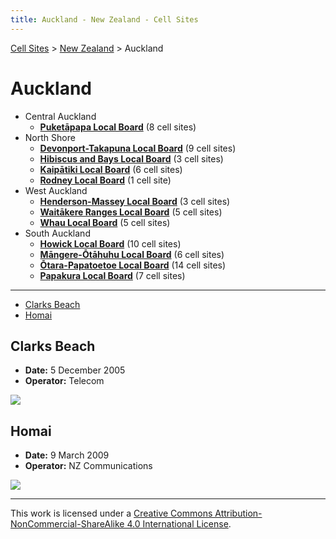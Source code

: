 ```yaml
---
title: Auckland - New Zealand - Cell Sites
---
```


[Cell Sites](../../) > [New Zealand](../) > Auckland

# Auckland

* Central Auckland
  * **[Puketāpapa Local Board](puketāpapa)** (8 cell sites)
* North Shore
  * **[Devonport-Takapuna Local Board](devonport-takapuna)** (9 cell sites)
  * **[Hibiscus and Bays Local Board](hibiscus-and-bays)** (3 cell sites)
  * **[Kaipātiki Local Board](kaipātiki)** (6 cell sites)
  * **[Rodney Local Board](rodney)** (1 cell site)
* West Auckland
  * **[Henderson-Massey Local Board](henderson-massey)** (3 cell sites)
  * **[Waitākere Ranges Local Board](waitākere-ranges)** (5 cell sites)
  * **[Whau Local Board](whau)** (5 cell sites)
* South Auckland
  * **[Howick Local Board](howick)** (10 cell sites)
  * **[Māngere-Ōtāhuhu Local Board](māngere-ōtāhuhu)** (6 cell sites)
  * **[Ōtara-Papatoetoe Local Board](ōtara-papatoetoe)** (14 cell sites)
  * **[Papakura Local Board](papakura)** (7 cell sites)

---

* [Clarks Beach](#clarks-beach)
* [Homai](#homai)

## Clarks Beach

* **Date:** 5 December 2005
* **Operator:** Telecom

![](https://f001.backblazeb2.com/file/CellSites/NZ/AUK/Franklin/20051205-131054.jpg)

## Homai

* **Date:** 9 March 2009
* **Operator:** NZ Communications

![](https://f001.backblazeb2.com/file/CellSites/NZ/AUK/Manurewa/20090309-145859.jpg)

---

This work is licensed under a [Creative Commons Attribution-NonCommercial-ShareAlike 4.0 International License](http://creativecommons.org/licenses/by-nc-sa/4.0/).

